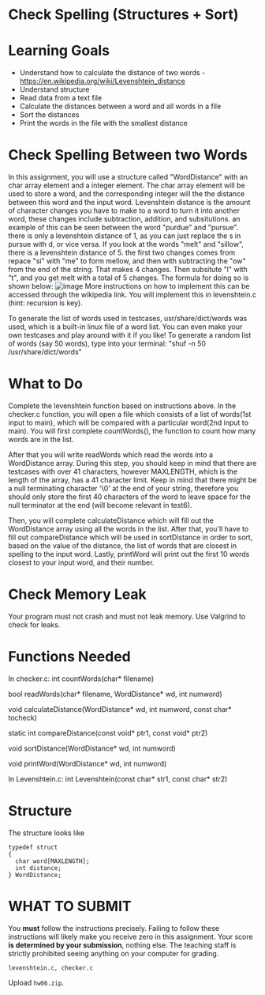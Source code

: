 # Check Spelling (Structures + Sort)

Learning Goals
==============

* Understand how to calculate the distance of two words - https://en.wikipedia.org/wiki/Levenshtein_distance
* Understand structure
* Read data from a text file
* Calculate the distances between a word and all words in a file
* Sort the distances
* Print the words in the file with the smallest distance

Check Spelling Between two Words
==============
In this assignment, you will use a structure called "WordDistance" with an char array element and a integer element. The char array element will be used to store a word, and the corresponding integer will the the distance between this word and the input word.
Levenshtein distance is the amount of character changes you have to make to a word to turn it into another word, these changes include subtraction, addition, and subsitutions. an example of this can be seen between the word "purdue" and "pursue". there is only a levenshtein distance of 1, as you can just replace the s in pursue with d, or vice versa. If you look at the words "melt" and "sillow", there is a levenshtein distance of 5. the first two changes comes from repace "si" with "me" to form mellow, and then with subtracting the "ow" from the end of the string. That makes 4 changes. Then subsitute "l" with "t", and you get melt with a total of 5 changes. The formula for doing so is shown below: 
![image](https://github.com/user-attachments/assets/01aca60e-dba8-4b4f-9000-f0722bc44072)
More instructions on how to implement this can be accessed through the wikipedia link. You will implement this in levenshtein.c (hint: recursion is key). 

To generate the list of words used in testcases, usr/share/dict/words was used, which is a built-in linux file of a word list. You can even make your own testcases and play around with it if you like! To generate a random list of words (say 50 words), type into your terminal: "shuf -n 50 /usr/share/dict/words"

What to Do
==============
Complete the levenshtein function based on instructions above. 
In the checker.c function, you will open a file which consists of a list of words(1st input to main), which will be compared with a particular word(2nd input to main). You will first complete countWords(), the function to count how many words are in the list.

After that you will write readWords which read the words into a WordDistance array. During this step, you should keep in mind that there are testcases with over 41 characters, however MAXLENGTH, which is the length of the array, has a 41 character limit. Keep in mind that there might be a null terminating character '\0' at the end of your string, therefore you should only store the first 40 characters of the word to leave space for the null terminator at the end (will become relevant in test6).

Then, you will complete calculateDistance which will fill out the WordDistance array using all the words in the list. After that, you'll have to fill out compareDistance which will be used in sortDistance in order to sort, based on the value of the distance, the list of words that are closest in spelling to the input word. Lastly, printWord will print out the first 10 words closest to your input word, and their number.

Check Memory Leak
=================

Your program must not crash and must not leak memory.  Use Valgrind to check for leaks.

Functions Needed
================
In checker.c:
int countWords(char* filename)

bool readWords(char* filename, WordDistance* wd, int numword)

void calculateDistance(WordDistance* wd, int numword, const char* tocheck)

static int compareDistance(const void* ptr1, const void* ptr2)

void sortDistance(WordDistance* wd, int numword)

void printWord(WordDistance* wd, int numword)

In Levenshtein.c:
int Levenshtein(const char* str1, const char* str2)

	
Structure
=========
The structure looks like
``` 
typedef struct
{
  char word[MAXLENGTH]; 
  int distance;
} WordDistance;
```

WHAT TO SUBMIT
==============

You **must** follow the instructions precisely. Failing to follow
these instructions will likely make you receive zero in this
assignment.  Your score **is determined by your submission**, nothing
else.  The teaching staff is strictly prohibited seeing anything on
your computer for grading.

```
levenshtein.c, checker.c
```

Upload `hw06.zip`.

